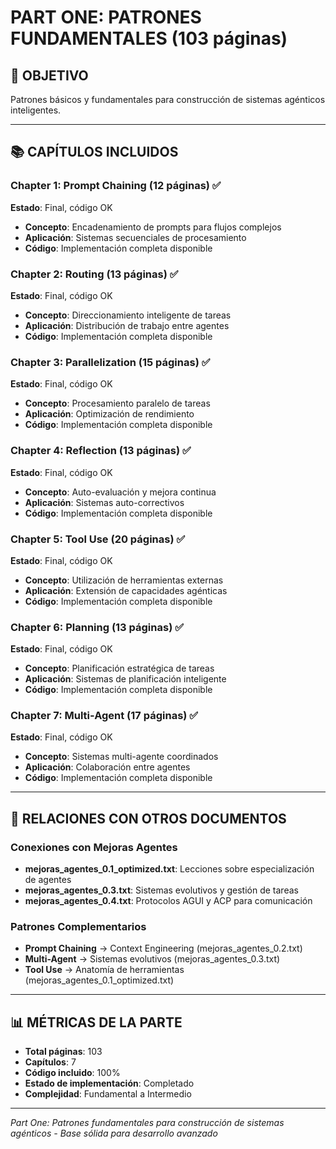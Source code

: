# PART ONE: PATRONES FUNDAMENTALES (103 páginas)

## 🎯 OBJETIVO
Patrones básicos y fundamentales para construcción de sistemas agénticos inteligentes.

---

## 📚 CAPÍTULOS INCLUIDOS

### Chapter 1: Prompt Chaining (12 páginas) ✅
**Estado**: Final, código OK
- **Concepto**: Encadenamiento de prompts para flujos complejos
- **Aplicación**: Sistemas secuenciales de procesamiento
- **Código**: Implementación completa disponible

### Chapter 2: Routing (13 páginas) ✅
**Estado**: Final, código OK
- **Concepto**: Direccionamiento inteligente de tareas
- **Aplicación**: Distribución de trabajo entre agentes
- **Código**: Implementación completa disponible

### Chapter 3: Parallelization (15 páginas) ✅
**Estado**: Final, código OK
- **Concepto**: Procesamiento paralelo de tareas
- **Aplicación**: Optimización de rendimiento
- **Código**: Implementación completa disponible

### Chapter 4: Reflection (13 páginas) ✅
**Estado**: Final, código OK
- **Concepto**: Auto-evaluación y mejora continua
- **Aplicación**: Sistemas auto-correctivos
- **Código**: Implementación completa disponible

### Chapter 5: Tool Use (20 páginas) ✅
**Estado**: Final, código OK
- **Concepto**: Utilización de herramientas externas
- **Aplicación**: Extensión de capacidades agénticas
- **Código**: Implementación completa disponible

### Chapter 6: Planning (13 páginas) ✅
**Estado**: Final, código OK
- **Concepto**: Planificación estratégica de tareas
- **Aplicación**: Sistemas de planificación inteligente
- **Código**: Implementación completa disponible

### Chapter 7: Multi-Agent (17 páginas) ✅
**Estado**: Final, código OK
- **Concepto**: Sistemas multi-agente coordinados
- **Aplicación**: Colaboración entre agentes
- **Código**: Implementación completa disponible

---

## 🔗 RELACIONES CON OTROS DOCUMENTOS

### Conexiones con Mejoras Agentes
- **mejoras_agentes_0.1_optimized.txt**: Lecciones sobre especialización de agentes
- **mejoras_agentes_0.3.txt**: Sistemas evolutivos y gestión de tareas
- **mejoras_agentes_0.4.txt**: Protocolos AGUI y ACP para comunicación

### Patrones Complementarios
- **Prompt Chaining** → Context Engineering (mejoras_agentes_0.2.txt)
- **Multi-Agent** → Sistemas evolutivos (mejoras_agentes_0.3.txt)
- **Tool Use** → Anatomía de herramientas (mejoras_agentes_0.1_optimized.txt)

---

## 📊 MÉTRICAS DE LA PARTE
- **Total páginas**: 103
- **Capítulos**: 7
- **Código incluido**: 100%
- **Estado de implementación**: Completado
- **Complejidad**: Fundamental a Intermedio

---

*Part One: Patrones fundamentales para construcción de sistemas agénticos - Base sólida para desarrollo avanzado*
